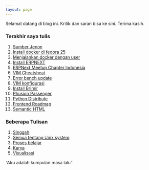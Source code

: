 ```yaml
---
layout: page
---
```


Selamat datang di blog ini. Kritik dan saran bisa ke sini. Terima kasih.

### Terakhir saya tulis 

1. [Sumber Jenon](/singgah/sumberjenon)
2. [Install docker di fedora 25](/unix/install-docker)
3. [Menjalankan docker dengan user](/unix/request-error)
4. [Install ERPNEXT](/ngangsukaweruh/install-erpnext)
5. [ERPNext Meetup Chapter Indonesia](/singgah/ERPNextmeetup)
6. [VIM Cheatsheat](/ngangsukaweruh/vim-cheatshit)
7. [Error bench update](/unix/request-error)
8. [VIM konfigurasi](/ngangsukaweruh/vim-config)
9. [Install Brimir](/unix/brimir-on-centos-7)
10. [Phusion Passenger](/unix/Install-Phusion-Passenger)
11. [Python Distribute](/python/python-distribute-application)
12. [Frontend Roadmap](/ngangsukaweruh/roadmap-frontend)
13. [Semantic HTML](/ngangsukaweruh/write-semantic-html)
### Beberapa Tulisan

1. [Singgah](/singgah)
2. [Semua tentang Unix system](/unix)
3. [Proses belajar](/ngangsukaweruh)
4. [Karya](/karya)
5. [Visualisasi](/visualisasi)















<div id="quote">
	<div class="inner">
		<div id="blockquote">
		    “Aku adalah kumpulan masa lalu”
		</div>
	</div>
</div>
